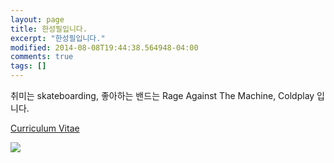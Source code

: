 ```yaml
---
layout: page
title: 한성필입니다.
excerpt: "한성필입니다."
modified: 2014-08-08T19:44:38.564948-04:00
comments: true
tags: []
---
```


취미는 skateboarding, 좋아하는 밴드는 Rage Against The Machine, Coldplay 입니다.

<a markdown="0" href="{{ site.url }}/CV" class="btn">Curriculum Vitae</a>

![](https://lh3.googleusercontent.com/MkcmRW4dsDmBHdBfMF4AZScJiAncnU3XnQyjSXPhZXqfwihM_NFLFoh202Ffooovsbu1l1WqRJ6yG-paG7mhzac2IpecnBODwEwXFhwfQ8w2A3TycwfkyMKpVpimXS2bUCnceMSGT_1LE1IVMDt3OwA7WLYMefQ_oLd2Wsbbrvb0fUKPym8h0UPLlX39TSuUV7TmXpCiZhCF7d82i6U4VKejz_dGkeopo-sTLhCPKykYSQm-KZArmhQyfNIkX_N4dcFV0UCf9vpY6emIdoe2cdxWBH1uvqb1bCWE17KInTxReuKfT2sS_bI0JDXgqef2y2cp1LfHVtjjChS0PQqmpFb0FsK7PsBKn2rYoYgTXlU88VyEC9jDwkbxKH9x4QbEWUvBgL82SxBCt5q9bEDYj9y2sLZrwK5leyEnHPLlsOroMdyJ8twSWSqG72UcSPZN0xrlMp0L-QZTby9aSO9Ce1lGcphKQv6ReU85WgSEQhERL7LVgiIQVZeyzlpUXa5yD5NUGL1VSR2sH0OaSBqXqF5AuwfAkaEHm0h3pe-WhEwEq3EKBvDNN6Rc51lRyFJSlpA1Iykr1Oqau2z_3ahEtNZ-YS3aiEUU2I19DzL8IXT30dWwHA=w693-h927-no)

